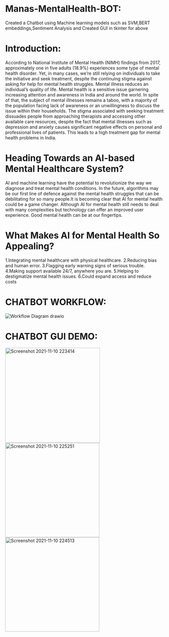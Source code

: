 # Manas-MentalHealth-BOT:
Created a Chatbot using Machine learning models such as SVM,BERT embeddings,Sentiment Analysis and Created GUI in tkinter for above

# Introduction:
According to National Institute of Mental Health (NIMH) findings from 2017, approximately one in five adults (18.9%) experiences some type of mental health disorder. Yet, in many cases, we’re still relying on individuals to take the initiative and seek treatment, despite the continuing stigma against asking for help for mental health struggles. Mental illness reduces an individual’s quality of life.
Mental health is a sensitive issue garnering increasing attention and awareness in India and around the world. In spite of that, the subject of mental illnesses remains a taboo, with a majority of the population facing lack of awareness or an unwillingness to discuss the issue within their households. The stigma associated with seeking treatment dissuades people from approaching therapists and accessing other available care resources, despite the fact that mental illnesses such as depression and anxiety causes significant negative effects on personal and professional lives of patients. This leads to a high treatment gap for mental health problems in India.

# Heading Towards an AI-based Mental Healthcare System?
AI and machine learning have the potential to revolutionize the way we diagnose and treat mental health conditions. In the future, algorithms may be our first line of defence against the mental health struggles that can be debilitating for so many people.It is becoming clear that AI for mental health could be a game changer. Although AI for mental health still needs to deal with many complexities but technology can offer an improved user experience. Good mental health can be at our fingertips.

# What Makes AI for Mental Health So Appealing?
1.Integrating mental healthcare with physical healthcare.
2.Reducing bias and human error.
3.Flagging early warning signs of serious trouble.
4.Making support available 24/7, anywhere you are.
5.Helping to destigmatize mental health issues.
6.Could expand access and reduce costs

# CHATBOT WORKFLOW:
![Workflow Diagram drawio](https://user-images.githubusercontent.com/70212207/141459066-d07a5372-fe5a-41e2-acb7-e475492bf51a.png)


# CHATBOT GUI DEMO:
<img width="301" alt="Screenshot 2021-11-10 223414" src="https://user-images.githubusercontent.com/70212207/141174173-f17cd3ae-b551-46f5-a91a-86479d5bdec8.png">
<img width="299" alt="Screenshot 2021-11-10 225251" src="https://user-images.githubusercontent.com/70212207/141172402-d5870462-1a26-4718-bd10-6935ee327b98.png">
<img width="299" alt="Screenshot 2021-11-10 224513" src="https://user-images.githubusercontent.com/70212207/141172217-6a7f2b41-6373-4e20-a7eb-741087b68c6b.png">

